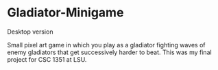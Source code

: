 # Gladiator-Minigame
Desktop version

Small pixel art game in which you play as a gladiator fighting waves of enemy gladiators that get successively harder to beat. 
This was my final project for CSC 1351 at LSU.
